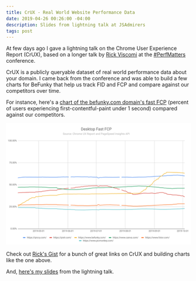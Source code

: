 ```yaml
---
title: CrUX - Real World Website Performance Data
date: 2019-04-26 00:26:00 -04:00
description: Slides from lightning talk at JSAdmirers
tags: post
---
```


At few days ago I gave a lightning talk on the Chrome User Experience Report (CrUX), based on a longer talk by [Rick Viscomi](https://gist.github.com/rviscomi) at the [#PerfMatters](https://perfmattersconf.com/) conference.

CrUX is a publicly queryable dataset of real world performance data about your domain. I came back from the conference and was able to build a few charts for BeFunky that help us track FID and FCP and compare against our competitors over time.

For instance, here's a [chart of the befunky.com domain's fast FCP](https://docs.google.com/spreadsheets/d/1ZOuKdzBT5FUNmr2M0HyOacacqN_2NXH_4wt6oo0rLiY/edit#gid=1955664146) (percent of users experiencing first-contentful-paint under 1 second) compared against our competitors.

![BeFunky Fast FCP over time](/assets/images/desktop-fast-fcp.png)

Check out [Rick's Gist](https://gist.github.com/rviscomi/250bee3c02d1bf9e6e1f528c8813c535) for a bunch of great links on CrUX and building charts like the one above.

And, [here's my slides](https://docs.google.com/presentation/d/1anw_0hnYHSglyt1lIEmyUAAJmZpP2BZCjfx0vvihF8Y/edit?usp=sharing) from the lightning talk.

